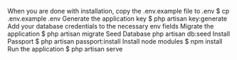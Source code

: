 When you are done with installation, copy the .env.example file to .env
$ cp .env.example .env
Generate the application key
$ php artisan key:generate
Add your database credentials to the necessary env fields
Migrate the application
$ php artisan migrate
Seed Database
php artisan db:seed
Install Passport
$ php artisan passport:install
Install node modules
$ npm install
Run the application
$ php artisan serve
